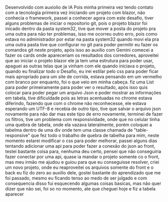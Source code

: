 Desenvolvido com auxiolio de IA Pois minha primeira vez tendo contato com a tecnologia primeira vez iniciando um projeto com blazor, não conhecia o framework, passei a conhecer agora com este desafio, tiver alguns problemas de iniciar o repositorio git, pois o projeto blazor foi inicado dentro da pasta system32, tive que mover a posta do projeto pra uma outra para não ter problemas, isso me ocorreu outro erro, pois como estava no administrador por estar na pasta system32 quando movi ela pra uma outra pasta tive que configurar no git para poder permitir eu fazer os comandos git neste projeto, após isso ao auxilio com Gemini comecei a fazer os cards onde apareceriam os resultados dos corredores, aproveitei que ao iniciar o projeto blazor ele ja tem uma estrutura para poder usar, apaguei as outras telas que ja vinham com ele quando iniciava o projeto, quando eu finalizar todo o Desafio, eu irei estilar pelo css para poder ficar mais apropriado para um site de corrida, estava pensando em um vermelho com branco por enquanto, foi o que veio em minha cabeça. fiz uma List para poder primeiramente para poder ver o resultado, após isso quis colocar para poder pegar um arquivo Json e poder mostrar as informações em tabela, tive dificuldade pois as letras acentuadas no chrome estava diferindo, fazendo que com o chrome não reconhecesse, ele estava esperando um UTF-8 e recebia de outro tipo, tive que salvar o arquivo json novamente para não dar mas este tipo de erro novamente, terminei de fazer os filtros, tive um problema com responsividade, onde que no celular tinha uma quebra de tabela, onde ela vazava lateralmente, porém coloquei a tabelma dentro de uma div onde tem uma classe chamada de "table-responsive" que fez todo o trabalho de quebra de tabelha para mim, neste momento estarei modificar o css para poder melhorar, passei alguns dias tentando adicionar uma api para poder fazer a conexão do json ao front, testei bastante coisa para, nenhuma deu certo, pensei que não conseguiria fazer conectar por uma api, quase ia mandar o projeto somente co o front, mas meu irmão me ajudou e guiou para que eu conseguisse resolver, criei um novo projeto, onde eu reaproveitei os arquivos somente do front e o back eu fiz do zero ao auxilio dele, gostei bastante do aprendizado que me foi passado, mesmo eu ficando tenso ao medo de ser julgado e com consequencia disso fui esquecendo algumas coisas basicas, mas não quer dizer que não sei, foi so no momento, ate que cheguei hoje e fiz a tabela aparecer
